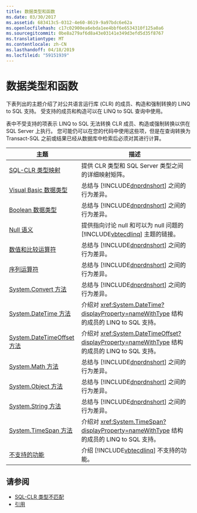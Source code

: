 ```yaml
---
title: 数据类型和函数
ms.date: 03/30/2017
ms.assetid: 683413c5-0312-4e60-8619-9a97bdc6e62a
ms.openlocfilehash: c17c02900ea6ebda1ee4bbf6e6534310f125a0a6
ms.sourcegitcommit: 0be8a279af6d8a43e03141e349d3efd5d35f8767
ms.translationtype: MT
ms.contentlocale: zh-CN
ms.lasthandoff: 04/18/2019
ms.locfileid: "59151939"
---
```

# <a name="data-types-and-functions"></a>数据类型和函数
下表列出的主题介绍了对公共语言运行库 (CLR) 的成员、构造和强制转换的 LINQ to SQL 支持。 受支持的成员和构造可以在 LINQ to SQL 查询中使用。  
  
 表中不受支持的项表示 LINQ to SQL 无法转换 CLR 成员、构造或强制转换以供在 SQL Server 上执行。 您可能仍可以在您的代码中使用这些项，但是在查询转换为 Transact-SQL 之前或结果已经从数据库中检索后必须对其进行计算。  
  
|主题|描述|  
|-----------|-----------------|  
|[SQL-CLR 类型映射](../../../../../../docs/framework/data/adonet/sql/linq/sql-clr-type-mapping.md)|提供 CLR 类型和 SQL Server 类型之间的详细映射矩阵。|  
|[Visual Basic 数据类型](../../../../../../docs/framework/data/adonet/sql/linq/basic-data-types.md)|总结与 [!INCLUDE[dnprdnshort](../../../../../../includes/dnprdnshort-md.md)] 之间的行为差异。|  
|[Boolean 数据类型](../../../../../../docs/framework/data/adonet/sql/linq/boolean-data-types.md)|总结与 [!INCLUDE[dnprdnshort](../../../../../../includes/dnprdnshort-md.md)] 之间的行为差异。|  
|[Null 语义](../../../../../../docs/framework/data/adonet/sql/linq/null-semantics.md)|提供指向讨论 null 和可以为 null 问题的 [!INCLUDE[vbtecdlinq](../../../../../../includes/vbtecdlinq-md.md)] 主题的链接。|  
|[数值和比较运算符](../../../../../../docs/framework/data/adonet/sql/linq/numeric-and-comparison-operators.md)|总结与 [!INCLUDE[dnprdnshort](../../../../../../includes/dnprdnshort-md.md)] 之间的行为差异。|  
|[序列运算符](../../../../../../docs/framework/data/adonet/sql/linq/sequence-operators.md)|总结与 [!INCLUDE[dnprdnshort](../../../../../../includes/dnprdnshort-md.md)] 之间的行为差异。|  
|[System.Convert 方法](../../../../../../docs/framework/data/adonet/sql/linq/system-convert-methods.md)|总结与 [!INCLUDE[dnprdnshort](../../../../../../includes/dnprdnshort-md.md)] 之间的行为差异。|  
|[System.DateTime 方法](../../../../../../docs/framework/data/adonet/sql/linq/system-datetime-methods.md)|介绍对 <xref:System.DateTime?displayProperty=nameWithType> 结构的成员的 LINQ to SQL 支持。|  
|[System.DateTimeOffset 方法](../../../../../../docs/framework/data/adonet/sql/linq/system-datetimeoffset-methods.md)|介绍对 <xref:System.DateTimeOffset?displayProperty=nameWithType> 结构的成员的 LINQ to SQL 支持。|  
|[System.Math 方法](../../../../../../docs/framework/data/adonet/sql/linq/system-math-methods.md)|总结与 [!INCLUDE[dnprdnshort](../../../../../../includes/dnprdnshort-md.md)] 之间的行为差异。|  
|[System.Object 方法](../../../../../../docs/framework/data/adonet/sql/linq/system-object-methods.md)|总结与 [!INCLUDE[dnprdnshort](../../../../../../includes/dnprdnshort-md.md)] 之间的行为差异。|  
|[System.String 方法](../../../../../../docs/framework/data/adonet/sql/linq/system-string-methods.md)|总结与 [!INCLUDE[dnprdnshort](../../../../../../includes/dnprdnshort-md.md)] 之间的行为差异。|  
|[System.TimeSpan 方法](../../../../../../docs/framework/data/adonet/sql/linq/system-timespan-methods.md)|介绍对 <xref:System.TimeSpan?displayProperty=nameWithType> 结构的成员的 LINQ to SQL 支持。|  
|[不支持的功能](../../../../../../docs/framework/data/adonet/sql/linq/unsupported-functionality.md)|介绍 [!INCLUDE[vbtecdlinq](../../../../../../includes/vbtecdlinq-md.md)] 不支持的功能。|  
  
## <a name="see-also"></a>请参阅

- [SQL-CLR 类型不匹配](../../../../../../docs/framework/data/adonet/sql/linq/sql-clr-type-mismatches.md)
- [引用](../../../../../../docs/framework/data/adonet/sql/linq/reference.md)
